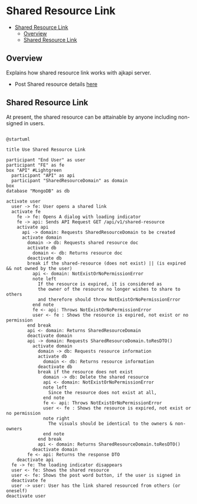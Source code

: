 # Shared Resource Link

<!-- TOC -->

- [Shared Resource Link](#shared-resource-link)
  - [Overview](#overview)
  - [Shared Resource Link](#shared-resource-link-1)

<!-- /TOC -->

## Overview
Explains how shared resource link works with ajkapi server.

- Post Shared resource details [here](./on-click-share-resource.md)

## Shared Resource Link
At present, the shared resource can be attainable by anyone including non-signed in users.

```plantuml

@startuml

title Use Shared Resource Link

participant "End User" as user
participant "FE" as fe
box "API" #Lightgreen
  participant "API" as api
  participant "SharedResourceDomain" as domain
box
database "MongoDB" as db

activate user
  user -> fe: User opens a shared link
  activate fe
    fe -> fe: Opens A dialog with loading indicator
    fe -> api: Sends API Request GET /api/v1/shared-resource
    activate api
      api -> domain: Requests SharedResourceDomain to be created
      activate domain
        domain -> db: Requests shared resource doc
        activate db
          domain <- db: Returns resource doc
        deactivate db
        break if the shared-resource (does not exist) || (is expired && not owned by the user)
          api <- domain: NotExistOrNoPermissionError
          note left
            If the resource is expired, it is considered as
            the owner of the resource no longer wishes to share to others
            and therefore should throw NotExistOrNoPermissionError
          end note
          fe <- api: Throws NotExistOrNoPermissionError
          user <- fe : Shows the resource is expired, not exist or no permission
        end break
        api <- domain: Returns SharedResourceDomain
        deactivate domain
        api -> domain: Requests SharedResourceDomain.toResDTO()
          activate domain
            domain -> db: Requests resource information
            activate db
              domain <- db: Returns resource information
            deactivate db
            break if the resource does not exist
              domain -> db: Delete the shared resource
              api <- domain: NotExistOrNoPermissionError
              note left
                Since the resource does not exist at all,
              end note
              fe <- api: Throws NotExistOrNoPermissionError
              user <- fe : Shows the resource is expired, not exist or no permission
              note right
                The visuals should be identical to the owners & non-owners
              end note
            end break
            api <- domain: Returns SharedResourceDomain.toResDTO()
          deactivate domain
        fe <- api: Returns the response DTO
    deactivate api
  fe -> fe: The loading indicator disappears
  user <- fe: Shows the shared resource
  user <- fe: Shows the post word button, if the user is signed in
  deactivate fe
  user -> user: User has the link shared resourced from others (or oneself)
deactivate user


```

